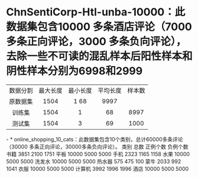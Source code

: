 
# ChnSentiCorp-Htl-unba-10000：此数据集包含10000 多条酒店评论（7000 多条正向评论，3000 多条负向评论），去除一些不可读的混乱样本后阳性样本和阴性样本分别为6998和2999
<table align="center">
    <tr  align="center">
        <td>数据分割</td>	
        <td>最大长度</td>	
        <td>最小长度</td>
        <td>平均长度</td>	
        <td>样本数</td>
     </tr>
     <tr  align="center">
         <td>原数据集</td>	
         <td>1504</td>	
         <td>1	68</td>	
         <td>9997</td>
       </tr>
   <tr  align="center">
    <td>训练集</td>	
    <td>1504</td>	
    <td>1</td>
    <td>68</td>	
    <td>8997</td>
   </tr>
   <tr  align="center">
     <td>测试集</td>	
     <td>1504</td>	
     <td>3</td>
     <td>69</td>	
     <td>1000</td>
   </tr>
  </table>
- * online_shopping_10_cats：此数据集包含10个类别，总计60000多条评论（30000 多条正向评论，30000多条负向评论）。
<tr  align="center">
  <td>类别</td>	<td>总数</td>	<td>正例个数</td>	<td>负例个数</td>
 </tr>
 <tr  align="center">
  <td>书籍</td>	<td>3851</td>	<td>2100</td>	<td>1751</td>
  </tr>
  <tr  align="center">
  <td>平板</td>	<td>10000</td>	<td>5000</td>	<td>5000</td>
   </tr>
   <tr  align="center">
  <td>手机</td>	<td>2323</td>	<td>1165</td>	<td>1158</td>
   </tr>
   <tr  align="center">
  <td>水果</td>	<td>10000</td>	<td>5000</td>	<td>5000</td>
   </tr>
   <tr  align="center">
  <td>洗发水</td>	<td>10000</td>	<td>5000</td>	<td>5000</td>
   </tr>
   <tr  align="center">
  <td>热水器</td>	<td>575</td>	<td>475</td>	<td>100</td>
   </tr>
   <tr  align="center">
  <td>蒙牛</td>	<td>2033</td>	<td>992</td>	<td>1041</td>
   </tr>
   <tr  align="center">
  <td>衣服</td>	<td>10000</td>	<td>5000</td>	<td>5000</td>
   </tr>
   <tr  align="center">
  <td>计算机</td>	<td>3992</td>	<td>1996</td>	<td>1996</td>
   </tr>
   <tr  align="center">
  <td>酒店</td>	<td>10000</td>	<td>5000</td>	<td>5000</td>
   </tr>
